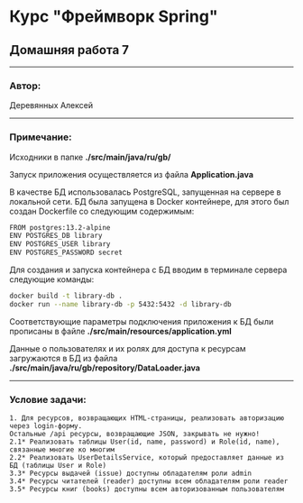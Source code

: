 # Курс "Фреймворк Spring" 
## Домашняя работа 7
* **
### Автор:
Деревянных Алексей
* **
### Примечание:

Исходники в папке **./src/main/java/ru/gb/**

Запуск приложения осуществляется из файла **Application.java**

В качестве БД использовалась PostgreSQL, запущенная на сервере в локальной сети. БД была запущена в Docker контейнере, для этого был создан Dockerfile со следующим содержимым:
```bash
FROM postgres:13.2-alpine
ENV POSTGRES_DB library
ENV POSTGRES_USER library
ENV POSTGRES_PASSWORD secret
```
Для создания и запуска контейнера с БД вводим в терминале сервера следующие команды:
```bash
docker build -t library-db .
docker run --name library-db -p 5432:5432 -d library-db
```
Соответствующие параметры подключения приложения к БД были прописаны в файле **./src/main/resources/application.yml**

Данные о пользователях и их ролях для доступа к ресурсам загружаются в БД из файла **./src/main/java/ru/gb/repository/DataLoader.java**

* **
### Условие задачи:
```dbn-psql
1. Для ресурсов, возвращающих HTML-страницы, реализовать авторизацию через login-форму.
Остальные /api ресурсы, возвращающие JSON, закрывать не нужно!
2.1* Реализовать таблицы User(id, name, password) и Role(id, name), связанные многие ко многим
2.2* Реализовать UserDetailsService, который предоставляет данные из БД (таблицы User и Role)
3.3* Ресурсы выдачей (issue) доступны обладателям роли admin
3.4* Ресурсы читателей (reader) доступны всем обладателям роли reader
3.5* Ресурсы книг (books) доступны всем авторизованным пользователям
```
